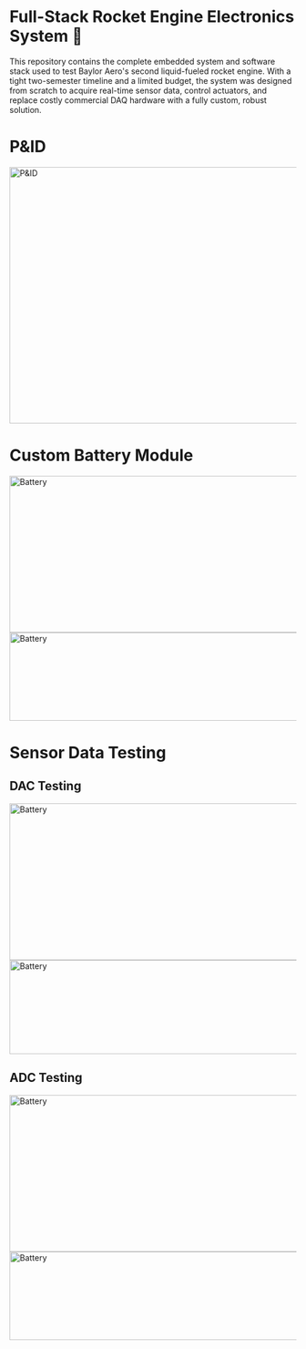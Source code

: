 # Full-Stack Rocket Engine Electronics System 🚀

This repository contains the complete embedded system and software stack used to test Baylor Aero's second liquid-fueled rocket engine. With a tight two-semester timeline and a limited budget, the system was designed from scratch to acquire real-time sensor data, control actuators, and replace costly commercial DAQ hardware with a fully custom, robust solution.

# P&ID
<img src="https://github.com/user-attachments/assets/a3d5afc1-5d24-435b-a3da-f5b8b2159c42" alt="P&ID" width="600" height="450"/>

# Custom Battery Module
<img src="https://github.com/user-attachments/assets/faf5ec24-ed69-4ea3-a172-998146c9a088" alt="Battery" width="1000" height="275"/>
<img src="https://github.com/user-attachments/assets/f5ba0f24-acc0-4eb0-b90c-2600c74ee3e4" alt="Battery" width="800" height="155"/>

# Sensor Data Testing

## DAC Testing
<img src="https://github.com/user-attachments/assets/6a1298d2-3720-4252-8efb-bbafb4b44305" alt="Battery" width="900" height="275"/>
<img src="https://github.com/user-attachments/assets/6dd64baf-c711-4f97-bfe2-586a29906aeb" alt="Battery" width="900" height="165"/>

## ADC Testing
<img src="https://github.com/user-attachments/assets/9c7152c0-9fc2-4ed2-b0b9-a809611d7cca" alt="Battery" width="900" height="275"/>
<img src="https://github.com/user-attachments/assets/2079f2d6-f6fa-48f7-a481-dfac0fbaaed3" alt="Battery" width="900" height="155"/>

